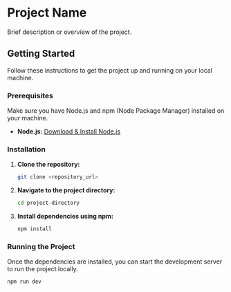 # Project Name

Brief description or overview of the project.

## Getting Started

Follow these instructions to get the project up and running on your local machine.

### Prerequisites

Make sure you have Node.js and npm (Node Package Manager) installed on your machine.

- **Node.js:** [Download & Install Node.js](https://nodejs.org/)

### Installation

1. **Clone the repository:**

    ```bash
    git clone <repository_url>
    ```

2. **Navigate to the project directory:**

    ```bash
    cd project-directory
    ```

3. **Install dependencies using npm:**

    ```bash
    npm install
    ```

### Running the Project

Once the dependencies are installed, you can start the development server to run the project locally.

```bash
npm run dev
